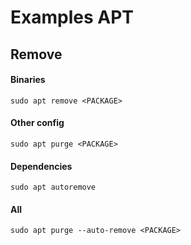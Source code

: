 # Examples APT
## Remove
#### Binaries
`sudo apt remove <PACKAGE>`

#### Other config
`sudo apt purge <PACKAGE>`

#### Dependencies
`sudo apt autoremove`

#### All
`sudo apt purge --auto-remove <PACKAGE>`